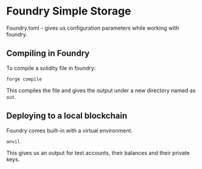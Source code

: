 # Foundry Simple Storage

Foundry.toml - gives us configuration parameters while working with foundry.

## Compiling in Foundry
To compile a solidity file in foundry:
```
forge compile
```
This compiles the file and gives the output under a new directory named as ```out```.

## Deploying to a local blockchain
Foundry comes built-in with a virtual environment.

    anvil

This gives us an output for test accounts, their balances and their private keys.

